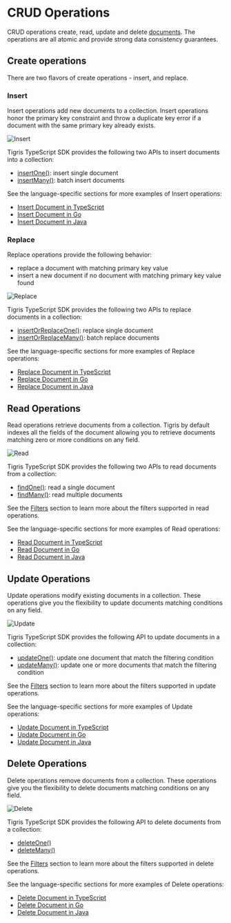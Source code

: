 # CRUD Operations

CRUD operations create, read, update and delete [documents](documents.md). The
operations are all atomic and provide strong data consistency guarantees.

## Create operations

There are two flavors of create operations - insert, and replace.

### Insert

Insert operations add new documents to a collection. Insert operations honor
the primary key constraint and throw a duplicate key error if a document
with the same primary key already exists.

![Insert](/img/insert.jpg)

Tigris TypeScript SDK provides the following two APIs to insert documents
into a collection:

- [insertOne()](../../sdkstools/typescript/database/insert.mdx#insert-a-single-document):
  insert single document
- [insertMany()](../../sdkstools/typescript/database/insert.mdx#insert-multiple-documents):
  batch insert documents

See the language-specific sections for more examples of Insert operations:

- [Insert Document in TypeScript](../../sdkstools/typescript/database/insert.mdx)
- [Insert Document in Go](../../sdkstools/golang/database/insert.mdx)
- [Insert Document in Java](../../sdkstools/java/database/insert.mdx)

### Replace

Replace operations provide the following behavior:

- replace a document with matching primary key value
- insert a new document if no document with matching primary key value found

![Replace](/img/replace.jpg)

Tigris TypeScript SDK provides the following two APIs to replace documents
in a collection:

- [insertOrReplaceOne()](../../sdkstools/typescript/database/insert.mdx#replace-a-single-document):
  replace single document
- [insertOrReplaceMany()](../../sdkstools/typescript/database/insert.mdx#replace-multiple-documents):
  batch replace documents

See the language-specific sections for more examples of Replace operations:

- [Replace Document in TypeScript](../../sdkstools/typescript/database/insert.mdx)
- [Replace Document in Go](../../sdkstools/golang/database/insert.mdx)
- [Replace Document in Java](../../sdkstools/java/database/insert.mdx)

## Read Operations

Read operations retrieve documents from a collection. Tigris by default
indexes all the fields of the document allowing you to retrieve documents
matching zero or more conditions on any field.

![Read](/img/findmany.jpg)

Tigris TypeScript SDK provides the following two APIs to read documents
from a collection:

- [findOne()](../../sdkstools/typescript/database/query.mdx#simple-read-query): read a single document
- [findMany()](../../sdkstools/typescript/database/query.mdx#filtering-on-multiple-fields): read
  multiple documents

See the [Filters](filters.md) section to learn more about the filters supported in
read operations.

See the language-specific sections for more examples of Read operations:

- [Read Document in TypeScript](../../sdkstools/typescript/database/query.mdx)
- [Read Document in Go](../../sdkstools/golang/database/query.mdx)
- [Read Document in Java](../../sdkstools/java/database/query.mdx)

## Update Operations

Update operations modify existing documents in a collection. These
operations give you the flexibility to update documents matching conditions on
any field.

![Update](/img/update.jpg)

Tigris TypeScript SDK provides the following API to update documents in a
collection:

- [updateOne()](../../sdkstools/typescript/database/update.mdx#update-one): update one
  document that match the filtering condition
- [updateMany()](../../sdkstools/typescript/database/update.mdx#update-many): update one or more
  documents that match the filtering condition

See the [Filters](filters.md) section to learn more about the filters supported in
update operations.

See the language-specific sections for more examples of Update operations:

- [Update Document in TypeScript](../../sdkstools/typescript/database/update.mdx)
- [Update Document in Go](../../sdkstools/golang/database/update.mdx)
- [Update Document in Java](../../sdkstools/java/database/update.mdx)

## Delete Operations

Delete operations remove documents from a collection. These operations give
you the flexibility to delete documents matching conditions on any field.

![Delete](/img/delete.jpg)

Tigris TypeScript SDK provides the following API to delete documents from a
collection:

- [deleteOne()](../../sdkstools/typescript/database/delete.mdx#delete-one)
- [deleteMany()](../../sdkstools/typescript/database/delete.mdx#delete-many)

See the [Filters](filters.md) section to learn more about the filters supported in
delete operations.

See the language-specific sections for more examples of Delete operations:

- [Delete Document in TypeScript](../../sdkstools/typescript/database/delete.mdx)
- [Delete Document in Go](../../sdkstools/golang/database/delete.mdx)
- [Delete Document in Java](../../sdkstools/java/database/delete.mdx)
